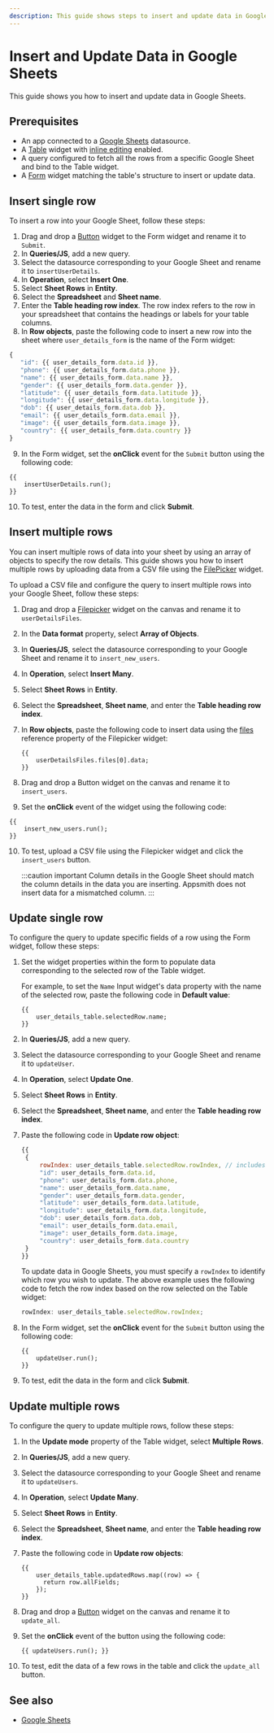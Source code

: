 ```yaml
---
description: This guide shows steps to insert and update data in Google Sheets.
---
```


# Insert and Update Data in Google Sheets

This guide shows you how to insert and update data in Google Sheets.

## Prerequisites

- An app connected to a [Google Sheets](/connect-data/reference/querying-google-sheets) datasource.
- A [Table](/reference/widgets/table) widget with [inline editing](/reference/widgets/table/inline-editing) enabled.
- A query configured to fetch all the rows from a specific Google Sheet and bind to the Table widget.
- A [Form](/reference/widgets/form) widget matching the table's structure to insert or update data.

## Insert single row

To insert a row into your Google Sheet, follow these steps:

1. Drag and drop a [Button](/reference/widgets/button) widget to the Form widget and rename it to `Submit`.
2. In **Queries/JS**, add a new query.
3. Select the datasource corresponding to your Google Sheet and rename it to `insertUserDetails`.
4. In **Operation**, select **Insert One**.
5. Select **Sheet Rows** in **Entity**.
6. Select the **Spreadsheet** and **Sheet name**.
7. Enter the **Table heading row index**.
   The row index refers to the row in your spreadsheet that contains the headings or labels for your table columns.
8. In **Row objects**, paste the following code to insert a new row into the sheet where `user_details_form` is the name of the Form widget:

```jsx
{
   "id": {{ user_details_form.data.id }},
   "phone": {{ user_details_form.data.phone }},
   "name": {{ user_details_form.data.name }},
   "gender": {{ user_details_form.data.gender }},
   "latitude": {{ user_details_form.data.latitude }},
   "longitude": {{ user_details_form.data.longitude }},
   "dob": {{ user_details_form.data.dob }},
   "email": {{ user_details_form.data.email }},
   "image": {{ user_details_form.data.image }},
   "country": {{ user_details_form.data.country }}
}
```

9.  In the Form widget, set the **onClick** event for the `Submit` button using the following code:

```
{{
    insertUserDetails.run();
}}
```

10. To test, enter the data in the form and click **Submit**.

## Insert multiple rows

You can insert multiple rows of data into your sheet by using an array of objects to specify the row details. This guide shows you how to insert multiple rows by uploading data from a CSV file using the [FilePicker](/reference/widgets/filepicker) widget.

To upload a CSV file and configure the query to insert multiple rows into your Google Sheet, follow these steps:

1. Drag and drop a [Filepicker](/reference/widgets/filepicker) widget on the canvas and rename it to `userDetailsFiles`.
2. In the **Data format** property, select **Array of Objects**.
3. In **Queries/JS**, select the datasource corresponding to your Google Sheet and rename it to `insert_new_users`.
4. In **Operation**, select **Insert Many**.
5. Select **Sheet Rows** in **Entity**.
6. Select the **Spreadsheet**, **Sheet name**, and enter the **Table heading row index**.
7. In **Row objects**, paste the following code to insert data using the [files](/reference/widgets/filepicker#files-array) reference property of the Filepicker widget:

   ```
   {{
       userDetailsFiles.files[0].data;
   }}
   ```

8. Drag and drop a Button widget on the canvas and rename it to `insert_users`.
9. Set the **onClick** event of the widget using the following code:

```
{{
    insert_new_users.run();
}}
```

10. To test, upload a CSV file using the Filepicker widget and click the `insert_users` button.

    :::caution important
    Column details in the Google Sheet should match the column details in the data you are inserting. Appsmith does not insert data for a mismatched column.
    :::

## Update single row

To configure the query to update specific fields of a row using the Form widget, follow these steps:

1. Set the widget properties within the form to populate data corresponding to the selected row of the Table widget.

   For example, to set the `Name` Input widget's data property with the name of the selected row, paste the following code in **Default value**:

   ```
   {{
       user_details_table.selectedRow.name;
   }}
   ```

2. In **Queries/JS**, add a new query.
3. Select the datasource corresponding to your Google Sheet and rename it to `updateUser`.
4. In **Operation**, select **Update One**.
5. Select **Sheet Rows** in **Entity**.
6. Select the **Spreadsheet**, **Sheet name**, and enter the **Table heading row index**.
7. Paste the following code in **Update row object**:

   ```jsx
   {{
   	{
   		rowIndex: user_details_table.selectedRow.rowIndex, // includes rowIndex key
   		"id": user_details_form.data.id,
   		"phone": user_details_form.data.phone,
   		"name": user_details_form.data.name,
   		"gender": user_details_form.data.gender,
   		"latitude": user_details_form.data.latitude,
   		"longitude": user_details_form.data.longitude,
   		"dob": user_details_form.data.dob,
   		"email": user_details_form.data.email,
   		"image": user_details_form.data.image,
   		"country": user_details_form.data.country
   	}
   }}
   ```

   To update data in Google Sheets, you must specify a `rowIndex` to identify which row you wish to update.
   The above example uses the following code to fetch the row index based on the row selected on the Table widget:

   ```jsx
   rowIndex: user_details_table.selectedRow.rowIndex;
   ```

8. In the Form widget, set the **onClick** event for the `Submit` button using the following code:
   ```
   {{
       updateUser.run();
   }}
   ```
9. To test, edit the data in the form and click **Submit**.

## Update multiple rows

To configure the query to update multiple rows, follow these steps:

1. In the **Update mode** property of the Table widget, select **Multiple Rows**.
2. In **Queries/JS**, add a new query.
3. Select the datasource corresponding to your Google Sheet and rename it to `updateUsers`.
4. In **Operation**, select **Update Many**.
5. Select **Sheet Rows** in **Entity**.
6. Select the **Spreadsheet**, **Sheet name**, and enter the **Table heading row index**.
7. Paste the following code in **Update row objects**:

   ```
   {{
       user_details_table.updatedRows.map((row) => {
         return row.allFields;
       });
   }}
   ```

8. Drag and drop a [Button](/reference/widgets/button) widget on the canvas and rename it to `update_all`.
9. Set the **onClick** event of the button using the following code:

   ```
   {{ updateUsers.run(); }}
   ```

10. To test, edit the data of a few rows in the table and click the `update_all` button.

## See also

- [Google Sheets](/connect-data/reference/querying-google-sheets)
